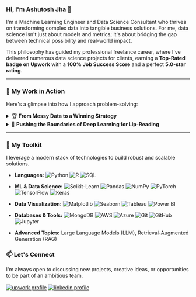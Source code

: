 ### Hi, I'm Ashutosh Jha 👋

I'm a Machine Learning Engineer and Data Science Consultant who thrives on transforming complex data into tangible business solutions. For me, data science isn't just about models and metrics; it's about bridging the gap between technical possibility and real-world impact.

This philosophy has guided my professional freelance career, where I've delivered numerous data science projects for clients, earning a **Top-Rated badge on Upwork** with a **100% Job Success Score** and a perfect **5.0-star rating**.

---

### 🚀 My Work in Action

Here's a glimpse into how I approach problem-solving:

<details>
<summary>🏆 <strong>From Messy Data to a Winning Strategy</strong></summary>

I led my team to **1st Place in the Data Quality Assurance Challenge** at the Data Science Summit '23. We tackled a complex dataset from a major insurance company, engineering an automated preprocessing pipeline to systematically handle missing data. The core of our winning solution was a Random Forest Classifier that predicted missing information with **97.11% accuracy**. `[]`

</details>

<details>
<summary>🧠 <strong>Pushing the Boundaries of Deep Learning for Lip-Reading</strong></summary>

In a challenging personal project, I pioneered an **end-to-end video classification pipeline in PyTorch** to read lips from silent video clips. By developing a custom 3D CNN and implementing advanced optimization techniques like Automatic Mixed Precision (AMP), the model achieved **55% accuracy—more than 25 times better than a random baseline**. `[Link to Repo]`

</details>

---

### 🧰 My Toolkit

I leverage a modern stack of technologies to build robust and scalable solutions.

* **Languages:**
    ![Python](https://img.shields.io/badge/Python-3776AB?style=for-the-badge&logo=python&logoColor=white)
    ![R](https://img.shields.io/badge/R-276DC3?style=for-the-badge&logo=r&logoColor=white)
    ![SQL](https://img.shields.io/badge/SQL-025E8C?style=for-the-badge&logo=postgresql&logoColor=white)

* **ML & Data Science:**
    ![Scikit-Learn](https://img.shields.io/badge/scikit--learn-F7931E?style=for-the-badge&logo=scikit-learn&logoColor=white)
    ![Pandas](https://img.shields.io/badge/Pandas-150458?style=for-the-badge&logo=pandas&logoColor=white)
    ![NumPy](https://img.shields.io/badge/NumPy-013243?style=for-the-badge&logo=numpy&logoColor=white)
    ![PyTorch](https://img.shields.io/badge/PyTorch-EE4C2C?style=for-the-badge&logo=pytorch&logoColor=white)
    ![TensorFlow](https://img.shields.io/badge/TensorFlow-FF6F00?style=for-the-badge&logo=tensorflow&logoColor=white)
    ![Keras](https://img.shields.io/badge/Keras-D00000?style=for-the-badge&logo=keras&logoColor=white)

* **Data Visualization:**
    ![Matplotlib](https://img.shields.io/badge/Matplotlib-3776AB?style=for-the-badge&logo=matplotlib&logoColor=white)
    ![Seaborn](https://img.shields.io/badge/Seaborn-3776AB?style=for-the-badge&logo=seaborn&logoColor=white)
    ![Tableau](https://img.shields.io/badge/Tableau-E97627?style=for-the-badge&logo=tableau&logoColor=white)
    ![Power BI](https://img.shields.io/badge/Power%20BI-F2C811?style=for-the-badge&logo=powerbi&logoColor=black)

* **Databases & Tools:**
    ![MongoDB](https://img.shields.io/badge/MongoDB-47A248?style=for-the-badge&logo=mongodb&logoColor=white)
    ![AWS](https://img.shields.io/badge/AWS-232F3E?style=for-the-badge&logo=amazon-aws&logoColor=white)
    ![Azure](https://img.shields.io/badge/Azure-0078D4?style=for-the-badge&logo=microsoft-azure&logoColor=white)
    ![Git](https://img.shields.io/badge/Git-F05032?style=for-the-badge&logo=git&logoColor=white)
    ![GitHub](https://img.shields.io/badge/GitHub-181717?style=for-the-badge&logo=github&logoColor=white)
    ![Jupyter](https://img.shields.io/badge/Jupyter-F37626?style=for-the-badge&logo=jupyter&logoColor=white)

* **Advanced Topics:** Large Language Models (LLM), Retrieval-Augmented Generation (RAG)



### 📫 Let's Connect

I'm always open to discussing new projects, creative ideas, or opportunities to be part of an ambitious team.

<p align="left">
<a href="PASTE_YOUR_UPWORK_PROFILE_LINK_HERE" target="blank"><img align="center" src="https://img.shields.io/badge/Upwork-6FDA44?style=for-the-badge&logo=Upwork&logoColor=white" alt="upwork profile" /></a>
<a href="https://linkedin.com/in/ashutosh-jha-4574b5223" target="blank"><img align="center" src="https://img.shields.io/badge/LinkedIn-0077B5?style=for-the-badge&logo=linkedin&logoColor=white" alt="linkedin profile" /></a>
</p>
